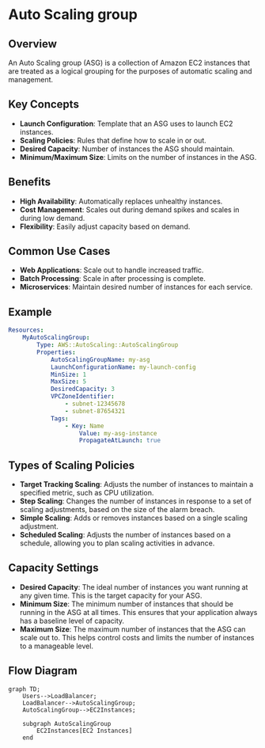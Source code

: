 # Auto Scaling group
## Overview
An Auto Scaling group (ASG) is a collection of Amazon EC2 instances that are treated as a logical grouping for the purposes of automatic scaling and management.

## Key Concepts
- **Launch Configuration**: Template that an ASG uses to launch EC2 instances.
- **Scaling Policies**: Rules that define how to scale in or out.
- **Desired Capacity**: Number of instances the ASG should maintain.
- **Minimum/Maximum Size**: Limits on the number of instances in the ASG.

## Benefits
- **High Availability**: Automatically replaces unhealthy instances.
- **Cost Management**: Scales out during demand spikes and scales in during low demand.
- **Flexibility**: Easily adjust capacity based on demand.

## Common Use Cases
- **Web Applications**: Scale out to handle increased traffic.
- **Batch Processing**: Scale in after processing is complete.
- **Microservices**: Maintain desired number of instances for each service.

## Example
```yaml
Resources:
    MyAutoScalingGroup:
        Type: AWS::AutoScaling::AutoScalingGroup
        Properties:
            AutoScalingGroupName: my-asg
            LaunchConfigurationName: my-launch-config
            MinSize: 1
            MaxSize: 5
            DesiredCapacity: 3
            VPCZoneIdentifier:
                - subnet-12345678
                - subnet-87654321
            Tags:
                - Key: Name
                    Value: my-asg-instance
                    PropagateAtLaunch: true
```

## Types of Scaling Policies
- **Target Tracking Scaling**: Adjusts the number of instances to maintain a specified metric, such as CPU utilization.
- **Step Scaling**: Changes the number of instances in response to a set of scaling adjustments, based on the size of the alarm breach.
- **Simple Scaling**: Adds or removes instances based on a single scaling adjustment.
- **Scheduled Scaling**: Adjusts the number of instances based on a schedule, allowing you to plan scaling activities in advance.

## Capacity Settings
- **Desired Capacity**: The ideal number of instances you want running at any given time. This is the target capacity for your ASG.
- **Minimum Size**: The minimum number of instances that should be running in the ASG at all times. This ensures that your application always has a baseline level of capacity.
- **Maximum Size**: The maximum number of instances that the ASG can scale out to. This helps control costs and limits the number of instances to a manageable level.


## Flow Diagram

```mermaid
graph TD;
    Users-->LoadBalancer;
    LoadBalancer-->AutoScalingGroup;
    AutoScalingGroup-->EC2Instances;

    subgraph AutoScalingGroup
        EC2Instances[EC2 Instances]
    end
```